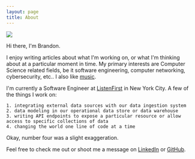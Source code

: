```yaml
---
layout: page
title: About
---
```


<img src="{{ site.baseurl }}/assets/images/concert.jpg">
</img>

Hi there, I'm Brandon. 

I enjoy writing articles about what I'm working on, or what I'm thinking about at a particular moment in time. My primary interests are Computer Science related fields, be it software engineering, computer networking, cybersecurity, etc.. I also like [music](https://www.youtube.com/watch?v=dQw4w9WgXcQ).

I'm currently a Software Engineer at [ListenFirst](https://www.listenfirstmedia.com/) in New York City. A few of the things I work on:

    1. integrating external data sources with our data ingestion system
    2. data modeling in our operational data store or data warehouse
    3. writing API endpoints to expose a particular resource or allow access to specific collections of data
    4. changing the world one line of code at a time

Okay, number four was a slight exaggeration.

Feel free to check me out or shoot me a message on [LinkedIn](https://www.linkedin.com/in/brandonkpowers/) or [GitHub](https://github.com/brandon-powers).
